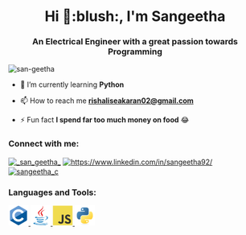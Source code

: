 <h1 align="center">Hi 👋:blush:, I'm Sangeetha</h1>
<h3 align="center">An Electrical Engineer with a great passion towards Programming</h3>

<p align="left"> <img src="https://komarev.com/ghpvc/?username=san-geetha&label=Profile%20views&color=0e75b6&style=flat" alt="san-geetha" /> </p>

- 🌱 I’m currently learning **Python**

- 📫 How to reach me **rishaliseakaran02@gmail.com**

- ⚡ Fun fact **I spend far too much money on food** :joy:

<h3 align="left">Connect with me:</h3>
<p align="left">
<a href="https://twitter.com/_san_geetha_" target="blank"><img align="center" src="https://raw.githubusercontent.com/rahuldkjain/github-profile-readme-generator/master/src/images/icons/Social/twitter.svg" alt="_san_geetha_" height="30" width="40" /></a>
<a href="https://linkedin.com/in/https://www.linkedin.com/in/sangeetha92/" target="blank"><img align="center" src="https://raw.githubusercontent.com/rahuldkjain/github-profile-readme-generator/master/src/images/icons/Social/linked-in-alt.svg" alt="https://www.linkedin.com/in/sangeetha92/" height="30" width="40" /></a>
<a href="https://www.hackerrank.com/sangeetha_c" target="blank"><img align="center" src="https://raw.githubusercontent.com/rahuldkjain/github-profile-readme-generator/master/src/images/icons/Social/hackerrank.svg" alt="sangeetha_c" height="30" width="40" /></a>
</p>

<h3 align="left">Languages and Tools:</h3>
<p align="left"> <a href="https://www.cprogramming.com/" target="_blank"> <img src="https://raw.githubusercontent.com/devicons/devicon/master/icons/c/c-original.svg" alt="c" width="40" height="40"/> </a> <a href="https://www.java.com" target="_blank"> <img src="https://raw.githubusercontent.com/devicons/devicon/master/icons/java/java-original.svg" alt="java" width="40" height="40"/> </a> <a href="https://developer.mozilla.org/en-US/docs/Web/JavaScript" target="_blank"> <img src="https://raw.githubusercontent.com/devicons/devicon/master/icons/javascript/javascript-original.svg" alt="javascript" width="40" height="40"/> </a> <a href="https://www.python.org" target="_blank"> <img src="https://raw.githubusercontent.com/devicons/devicon/master/icons/python/python-original.svg" alt="python" width="40" height="40"/> </a> </p>
